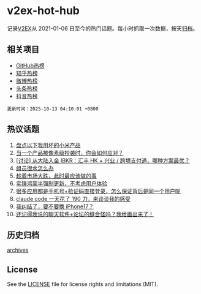 # v2ex-hot-hub

 记录[V2EX](https://www.v2ex.com/)从 2021-01-06 日至今的热门话题。每小时抓取一次数据，按天[归档](archives)。
 
 ## 相关项目

- [GitHub热榜](https://github.com/snaildev/github-hot-hub)
- [知乎热榜](https://github.com/snaildev/zhihu-hot-hub)
- [微博热榜](https://github.com/snaildev/weibo-hot-hub)
- [头条热榜](https://github.com/snaildev/toutiao-hot-hub)
- [抖音热榜](https://github.com/snaildev/douyin-hot-hub)


 `更新时间：2025-10-13 04:10:01 +0800`

## 热议话题

1. [盘点以下我用坏的小米产品](https://www.v2ex.com/t/1164584)
1. [当一个产品被像素级抄袭时，你会如何应对？](https://www.v2ex.com/t/1164648)
1. [[讨论] 从大陆入金 IBKR：汇丰 HK + 兴业 / 跨境支付通，哪种方案最优？](https://www.v2ex.com/t/1164646)
1. [组员很水怎么办](https://www.v2ex.com/t/1164606)
1. [趁着市场大跌，此时最应该做的事](https://www.v2ex.com/t/1164588)
1. [实锤鸿蒙半强制更新，不考虑用户体验](https://www.v2ex.com/t/1164628)
1. [很多应用都是手机号+验证码直接登录，怎么保证背后是同一个用户呢](https://www.v2ex.com/t/1164591)
1. [claude code 一天花了 190 刀，来谈谈我的感受](https://www.v2ex.com/t/1164626)
1. [我纠结了，要不要换 iPhone17？](https://www.v2ex.com/t/1164651)
1. [还记得我说的聊天软件+论坛的缝合怪吗？我给画出来了！](https://www.v2ex.com/t/1164611)

## 历史归档

[archives](archives)

## License

See the [LICENSE](LICENSE) file for license rights and limitations (MIT).
